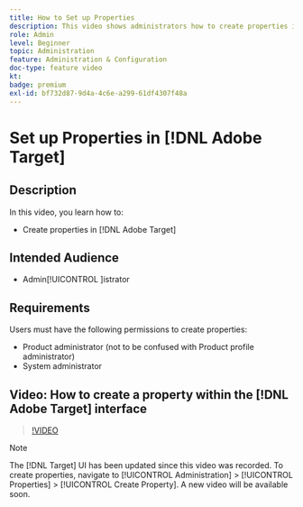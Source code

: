 ```yaml
---
title: How to Set up Properties
description: This video shows administrators how to create properties in Adobe Target.
role: Admin
level: Beginner
topic: Administration
feature: Administration & Configuration
doc-type: feature video
kt:
badge: premium
exl-id: bf732d87-9d4a-4c6e-a299-61df4307f48a
---
```

# Set up Properties in [!DNL Adobe Target]

## Description

In this video, you learn how to:

* Create properties in [!DNL Adobe Target]

## Intended Audience

* Admin[!UICONTROL ]istrator

## Requirements

Users must have the following permissions to create properties:

* Product administrator (not to be confused with Product profile administrator)
* System administrator

## Video: How to create a property within the [!DNL Adobe Target] interface

>[!VIDEO](https://video.tv.adobe.com/v/18990/?quality=12)

>[!NOTE]
>
>The [!DNL Target] UI has been updated since this video was recorded. To create properties, navigate to [!UICONTROL Administration] > [!UICONTROL Properties] > [!UICONTROL Create Property]. A new video will be available soon.